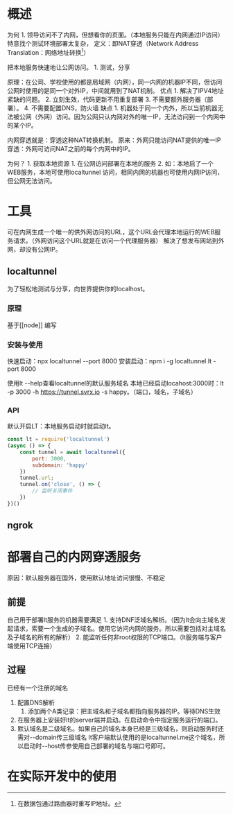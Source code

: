 # 概述
为何
	1. 领导访问不了内网，但想看你的页面。（本地服务只能在内网通过IP访问）特意找个测试环境部署太复杂，
定义：即NAT穿透（Network Address Translation：网络地址转换[^1]）

把本地服务快速地让公网访问。
	1. 测试，分享

原理：在公司、学校使用的都是局域网（内网），同一内网的机器IP不同，但访问公网时使用的是同一个对外IP，中间就用到了NAT机制。
优点
	1. 解决了IPV4地址紧缺的问题。
	2. 立刻生效，代码更新不用重复部署
	3. 不需要额外服务器（部署）。
	4. 不需要配置DNS，防火墙
缺点
	1. 机器处于同一个内外，所以当前机器无法被公网（外网）访问。因为公网只认内网对外的唯一IP，无法访问到一个内网中的某个IP。

内网穿透就是：穿透这种NAT转换机制。
原来：外网只能访问NAT提供的唯一IP
穿透：外网可访问NAT之前的每个内网中的IP。

为何？
	1. 获取本地资源
		1. 在公网访问部署在本地的服务
		2. 如：本地启了一个WEB服务，本地可使用localtunnel 访问，相同内网的机器也可使用内网IP访问，但公网无法访问。
# 工具
可在内网生成一个唯一的供外网访问的URL，这个URL会代理本地运行的WEB服务请求。（外网访问这个URL就是在访问一个代理服务器）
解决了想发布网站到外网，却没有公网IP。
## localtunnel 
为了轻松地测试与分享，向世界提供你的localhost。

### 原理
基于[[node]] 编写
### 安装与使用
快速启动：npx localtunnel --port 8000
安装启动：npm i -g localtunnel 
lt -port 8000

使用lt --help查看localtunnel的默认服务域名
本地已经启动locahost:3000时：lt -p 3000 -h https://tunnel.svrx.io -s happy。（端口，域名，子域名）

### API
默认开启LT：本地服务启动时就启动lt。
```javascript
const lt = require('localtunnel')
(async () => {
	const tunnel = await localtunnel({
		port: 3000,
		subdomain: 'happy'
	})
	tunnel.url;
	tunnel.on('close', () => {
		// 监听关闭事件
	})
})()
```
## ngrok
# 部署自己的内网穿透服务
原因：默认服务器在国外，使用默认地址访问很慢、不稳定
## 前提
自己用于部署lt服务的机器需要满足
	1. 支持DNF泛域名解析。（因为lt会向主域名发起请求，索要一个生成的子域名。使用它访问内网的服务。所以需要包括对主域名及子域名的所有的解析）
	2. 能监听任何非root权限的TCP端口。（lt服务端与客户端使用TCP连接）
## 过程
已经有一个注册的域名
1. 配置DNS解析
	1. 添加两个A类记录：把主域名和子域名都指向服务器的IP。等待DNS生效
2. 在服务器上安装好lt的server端并启动。在启动命令中指定服务运行的端口。
3. 默认域名是二级域名。如果自己的域名本身已经是三级域名，则启动服务时还需对--domain传三级域名
lt客户端默认使用的是localtunnel.me这个域名，所以启动时--host传参使用自己部署的域名与端口号即可。

# 在实际开发中的使用


[^1]: 在数据包通过路由器时重写IP地址。